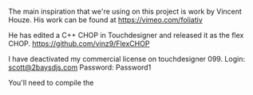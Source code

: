 The main inspiration that we're using on this project is work by Vincent Houze.  His work can be found at https://vimeo.com/foliativ

He has edited a C++ CHOP in Touchdesigner and released it as the flex CHOP. https://github.com/vinz9/FlexCHOP

I have deactivated my commercial license on touchdesigner 099.
Login: scott@2baysdjs.com
Password: Password1

You'll need to compile the 

